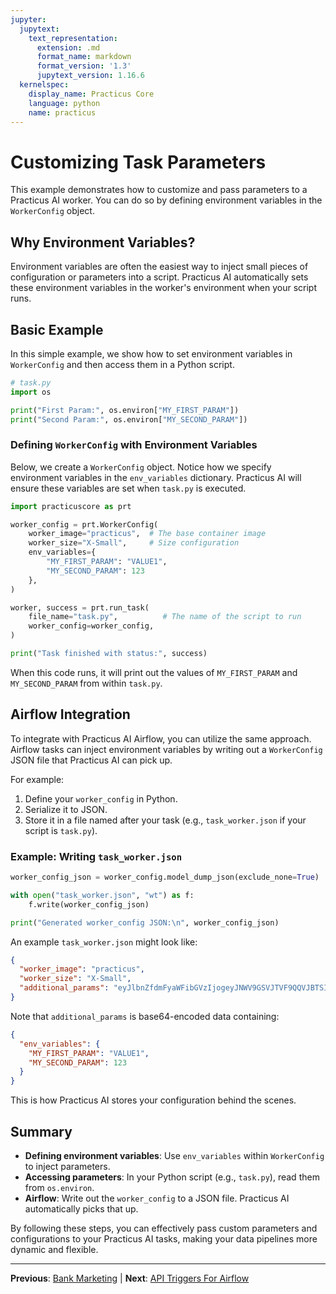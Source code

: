 ```yaml
---
jupyter:
  jupytext:
    text_representation:
      extension: .md
      format_name: markdown
      format_version: '1.3'
      jupytext_version: 1.16.6
  kernelspec:
    display_name: Practicus Core
    language: python
    name: practicus
---
```


# Customizing Task Parameters

This example demonstrates how to customize and pass parameters to a Practicus AI worker. You can do so by defining environment variables in the `WorkerConfig` object.

## Why Environment Variables?
Environment variables are often the easiest way to inject small pieces of configuration or parameters into a script. Practicus AI automatically sets these environment variables in the worker's environment when your script runs.

## Basic Example
In this simple example, we show how to set environment variables in `WorkerConfig` and then access them in a Python script.

```python
# task.py
import os

print("First Param:", os.environ["MY_FIRST_PARAM"])
print("Second Param:", os.environ["MY_SECOND_PARAM"])
```

### Defining `WorkerConfig` with Environment Variables
Below, we create a `WorkerConfig` object. Notice how we specify environment variables in the `env_variables` dictionary. Practicus AI will ensure these variables are set when `task.py` is executed.

```python
import practicuscore as prt

worker_config = prt.WorkerConfig(
    worker_image="practicus",  # The base container image
    worker_size="X-Small",     # Size configuration
    env_variables={
        "MY_FIRST_PARAM": "VALUE1",
        "MY_SECOND_PARAM": 123
    },
)

worker, success = prt.run_task(
    file_name="task.py",          # The name of the script to run
    worker_config=worker_config,
)

print("Task finished with status:", success)
```

When this code runs, it will print out the values of `MY_FIRST_PARAM` and `MY_SECOND_PARAM` from within `task.py`.

## Airflow Integration
To integrate with Practicus AI Airflow, you can utilize the same approach. Airflow tasks can inject environment variables by writing out a `WorkerConfig` JSON file that Practicus AI can pick up.

For example:
1. Define your `worker_config` in Python.
2. Serialize it to JSON.
3. Store it in a file named after your task (e.g., `task_worker.json` if your script is `task.py`).

### Example: Writing `task_worker.json`

```python
worker_config_json = worker_config.model_dump_json(exclude_none=True)

with open("task_worker.json", "wt") as f:
    f.write(worker_config_json)

print("Generated worker_config JSON:\n", worker_config_json)
```

An example `task_worker.json` might look like:

```json
{
  "worker_image": "practicus",
  "worker_size": "X-Small",
  "additional_params": "eyJlbnZfdmFyaWFibGVzIjogeyJNWV9GSVJTVF9QQVJBTSI6ICJWQUxVRTEiLCAiTVlfU0VDT05EX1BBUkFNIjogMTIzfX0="
}
```

Note that `additional_params` is base64-encoded data containing:

```json
{
  "env_variables": {
    "MY_FIRST_PARAM": "VALUE1",
    "MY_SECOND_PARAM": 123
  }
}
```
This is how Practicus AI stores your configuration behind the scenes.

## Summary

* **Defining environment variables**: Use `env_variables` within `WorkerConfig` to inject parameters.
* **Accessing parameters**: In your Python script (e.g., `task.py`), read them from `os.environ`.
* **Airflow**: Write out the `worker_config` to a JSON file. Practicus AI automatically picks that up.

By following these steps, you can effectively pass custom parameters and configurations to your Practicus AI tasks, making your data pipelines more dynamic and flexible.


---

**Previous**: [Bank Marketing](../modeling/bank-marketing/bank-marketing.md) | **Next**: [API Triggers For Airflow](api-triggers-for-airflow.md)
